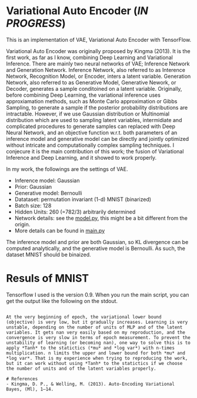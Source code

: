 # Variational Auto Encoder (*IN PROGRESS*)

This is an implementation of VAE, Variational Auto Encoder with TensorFlow.

Variational Auto Encoder was originally proposed by Kingma (2013). It is the first work, as far as I know, combining Deep Learning and Variational Inference. There are mainly two neural networks of VAE; Inference Network and Generation Network. Inference Network, also referred to as Interence Network, Recognition Model, or Encoder, inters a latent variable. Generation Network, also referred to as Generative Model, Generative Nework, or Decoder, generates a sample conditoined on a latent variable. Originally, before combining Deep Learning, the variational inference uses approxiamation methods, such as Monte Carlo approximation or Gibbs Sampling, to generate a sample if the posterior probability distributions are intractable. However, if we use Gaussian distribution or Multinomial distribution which are used to sampling latent variables, intermidiate and complicated procedures to generate samples can replaced with Deep Neural Network, and an objective function w.r.t. both parameters of an inference model and generative model can be directly and jointly optimized without intricate and computationally complex sampling techniques. I conjecure it is the main contribution of this work; the fusion of Variational Inference and Deep Learning, and it showed to work properly.

In my work, the followings are the settings of VAE.

- Inference model: Gaussian
- Prior: Gaussian
- Generative model: Bernoulli
- Datataset: permutation invariant (1-d) MNIST (binarized)
- Batch size: 128
- Hidden Units: 260 (=782/3) arbitrarily determined
- Network details: see the [model.py](https://github.com/kzky/languages/blob/master/python/tensorflow/vae/model.py), this might be a bit different from the origin.
- More details can be found in [main.py](https://github.com/kzky/languages/blob/master/python/tensorflow/vae/main.py)

The inference model and  prior are both Gaussian, so KL divergence can be computed analytically, and the generative model is Bernoulli. As such, the dataset MNIST should be binaized.


# Resuls of MNIST

Tensorflow  I used is the version 0.9. When you run the main script, you can get the output like the following on the stdout.

```

At the very beginning of epoch, the variational lower bound (objective) is very low, but it gradually increases. Learning is very unstable, depending on the number of units of MLP and of the latent variables. It gets nan very easily based on my reproduction, and the convergence is very slow in terms of epoch measurement. To prevent the unstability of learning (or becoming nan), one way to solve this is to apply *Tanh* to the statictics (*mu* and *log var*) with n-times multiplication. n limits the upper and lower bound for both *mu* and *log var*. That is my experience when trying to reproducing the work, but it can work without using *Tanh* to the statictics if we choose the number of units and of the latent variables properly.

# References
- Kingma, D. P., & Welling, M. (2013). Auto-Encoding Variational Bayes, (Ml), 1–14.
